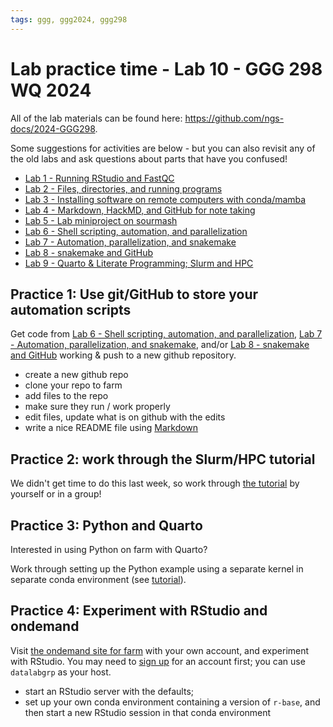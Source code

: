 ```yaml
---
tags: ggg, ggg2024, ggg298
---
```


# Lab practice time - Lab 10 - GGG 298 WQ 2024

All of the lab materials can be found here: https://github.com/ngs-docs/2024-GGG298.

Some suggestions for activities are below - but you can also revisit any of the old labs and ask questions about parts that have you confused!

* [Lab 1 - Running RStudio and FastQC](https://github.com/ngs-docs/2024-GGG298/blob/main/lab-1.md)
* [Lab 2 - Files, directories, and running programs](https://github.com/ngs-docs/2024-GGG298/blob/main/lab-2.md)
* [Lab 3 - Installing software on remote computers with conda/mamba](https://github.com/ngs-docs/2024-GGG298/blob/main/lab-3.md)
* [Lab 4 - Markdown, HackMD, and GitHub for note taking](https://github.com/ngs-docs/2024-GGG298/blob/main/lab-4.md)
* [Lab 5 - Lab miniproject on sourmash](https://github.com/ngs-docs/2024-GGG298/blob/main/lab-5.md)
* [Lab 6 - Shell scripting, automation, and parallelization](https://github.com/ngs-docs/2024-GGG298/blob/main/lab-6.md)
* [Lab 7 - Automation, parallelization, and snakemake](https://github.com/ngs-docs/2024-GGG298/blob/main/lab-7.md)
* [Lab 8 - snakemake and GitHub](https://github.com/ngs-docs/2024-GGG298/blob/main/lab-8.md)
* [Lab 9 - Quarto & Literate Programming; Slurm and HPC](https://github.com/ngs-docs/2024-GGG298/blob/main/lab-9.md)

## Practice 1: Use git/GitHub to store your automation scripts

Get code from [Lab 6 - Shell scripting, automation, and parallelization](https://github.com/ngs-docs/2024-GGG298/blob/main/lab-6.md), [Lab 7 - Automation, parallelization, and snakemake](https://github.com/ngs-docs/2024-GGG298/blob/main/lab-7.md), and/or [Lab 8 - snakemake and GitHub](https://github.com/ngs-docs/2024-GGG298/blob/main/lab-8.md) working & push to a new github repository.

* create a new github repo
* clone your repo to farm
* add files to the repo
* make sure they run / work properly
* edit files, update what is on github with the edits
* write a nice README file using [Markdown](https://github.com/ngs-docs/2024-GGG298/blob/main/lab-4.md)

## Practice 2: work through the Slurm/HPC tutorial

We didn't get time to do this last week, so work through [the tutorial](https://hackmd.io/p_d88X7HTFSXLmjB0fvuug?view) by yourself or in a group!

## Practice 3: Python and Quarto

Interested in using Python on farm with Quarto?

Work through setting up the Python example using a separate kernel in separate conda environment (see [tutorial](https://github.com/ngs-docs/2024-GGG298/blob/main/lab-9.md)).

## Practice 4: Experiment with RStudio and ondemand

Visit [the ondemand site for farm](https://ondemand.farm.hpc.ucdavis.edu/) with your own account, and experiment with RStudio. You may need to [sign up](https://hippo.ucdavis.edu/Farm/create) for an account first; you can use `datalabgrp` as your host.

* start an RStudio server with the defaults;
* set up your own conda environment containing a version of `r-base`, and then start a new RStudio session in that conda environment
